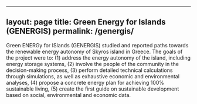 
---
layout: page
title: Green Energy for Islands (GENERGIS)
permalink: /genergis/
---

Green ENERGy for ISlands (GENERGIS) studied and reported paths towards the renewable energy autonomy of Skyros island in Greece.
The goals of the project were to:
(1) address the energy autonomy of the island, including energy storage systems,
(2) involve the people of the community in the decision-making process,
(3) perform detailed technical calculations through simulations, as well as exhaustive economic and environmental analyses,
(4) propose a concrete energy plan for achieving 100% sustainable living,
(5) create the first guide on sustainable development based on social, environmental and economic data.
